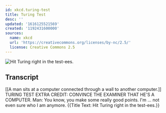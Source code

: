 ```yaml
---
id: xkcd.turing-test
title: Turing Test
desc: ''
updated: '1616125521569'
created: '1192431600000'
sources:
  name: xkcd
  url: 'https://creativecommons.org/licenses/by-nc/2.5/'
  license: Creative Commons 2.5
---
```

![Hit Turing right in the test-ees.](https://imgs.xkcd.com/comics/turing_test.png)

## Transcript
[[A man sits at a computer connected through a wall to another computer.]]
TURING TEST EXTRA CREDIT: CONVINCE THE EXAMINER THAT HE'S A COMPUTER.
Man: You know, you make some really good points. I'm ... not even sure who I am anymore.
{{Title Text: Hit Turing right in the test-ees.}}
